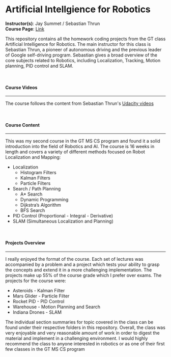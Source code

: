# Artificial Intellgience for Robotics

**Instructor(s)**: Jay Summet / Sebastian Thrun \
**Course Page**: [Link](https://omscs.gatech.edu/cs-7638-artificial-intelligence-robotics)

This repository contains all the homework coding projects from the GT class Artificial Intelligence for Robotics. The main
instructor for this class is Sebastian Thrun, a pioneer of autonomous driving and the previous leader of Google
self-driving program. Sebastian gives a broad overview of the core subjects related to Robotics, including Localization,
Tracking, Motion planning, PID control and SLAM.

<br>

#### Course Videos

---

The course follows the content from Sebastian Thrun's [Udacity videos](https://classroom.udacity.com/courses/cs373)

<br>

#### Course Content

---

This was my second course in the GT MS CS program and found it a solid introduction into the field of Robotics and AI. The
course is 16 weeks in length and covers a variety of different methods focused on Robot Localization and Mapping:

- Localization
  - Histogram Filters
  - Kalman Filters
  - Particle Filters
- Search / Path Planning
  - A\* Search
  - Dynamic Programming
  - Dijkstra’s Algorithm
  - BFS Search
- PID Control (Proportional - Integral - Derivative)
- SLAM (Simultaneous Localization and Planning)

<br>

#### Projects Overview

---

I really enjoyed the format of the course. Each set of lectures was accompanied by a problem and a project which tests your ability
to grasp the concepts and extend it in a more challenging implementation. The projects make up 55% of the course grade which I prefer
over exams. The projects for the course were:

- Asteroids - Kalman Filter
- Mars Glider - Particle Filter
- Rocket PID - PID Control
- Warehouse - Motion Planning and Search
- Indiana Drones - SLAM

The individual section summaries for topic covered in the class can be found under their respective folders in this repository. Overall,
the class was very enjoyable and very reasonable amount of work in order to digest the material and implement in a challenging
environment. I would highly recommend the class to anyone interested in robotics or as one of their first few classes in the GT
MS CS program
